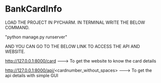# BankCardInfo

LOAD THE PROJECT IN PYCHARM.
IN TERMINAL WRITE THE BELOW COMMAND.

"python manage.py runserver"

AND YOU CAN GO TO THE BELOW LINK TO ACCESS THE API AND WEBSITE.

http://127.0.0.1:8000/card  ---> To get the website to know the card details

http://127.0.0.1:8000/api/<cardnumber_without_spaces> ---> To get the api details with simple GUI
